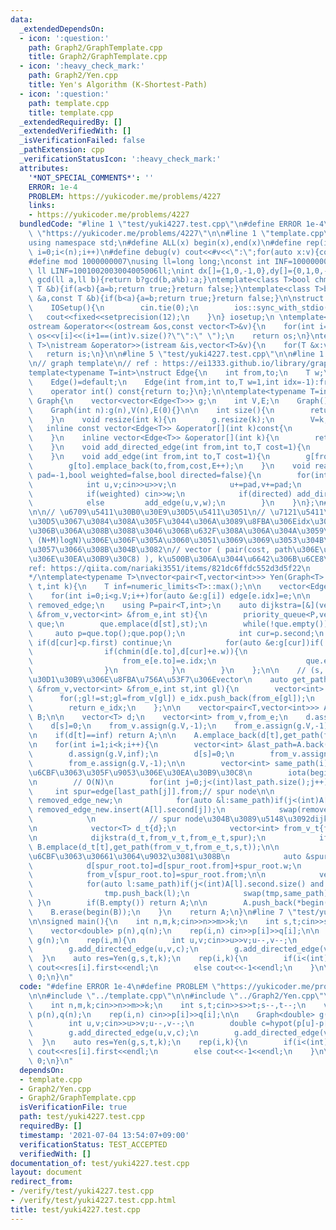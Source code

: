 ```yaml
---
data:
  _extendedDependsOn:
  - icon: ':question:'
    path: Graph2/GraphTemplate.cpp
    title: Graph2/GraphTemplate.cpp
  - icon: ':heavy_check_mark:'
    path: Graph2/Yen.cpp
    title: Yen's Algorithm (K-Shortest-Path)
  - icon: ':question:'
    path: template.cpp
    title: template.cpp
  _extendedRequiredBy: []
  _extendedVerifiedWith: []
  _isVerificationFailed: false
  _pathExtension: cpp
  _verificationStatusIcon: ':heavy_check_mark:'
  attributes:
    '*NOT_SPECIAL_COMMENTS*': ''
    ERROR: 1e-4
    PROBLEM: https://yukicoder.me/problems/4227
    links:
    - https://yukicoder.me/problems/4227
  bundledCode: "#line 1 \"test/yuki4227.test.cpp\"\n#define ERROR 1e-4\n#define PROBLEM\
    \ \"https://yukicoder.me/problems/4227\"\n\n#line 1 \"template.cpp\"\n#include<bits/stdc++.h>\n\
    using namespace std;\n#define ALL(x) begin(x),end(x)\n#define rep(i,n) for(int\
    \ i=0;i<(n);i++)\n#define debug(v) cout<<#v<<\":\";for(auto x:v){cout<<x<<' ';}cout<<endl;\n\
    #define mod 1000000007\nusing ll=long long;\nconst int INF=1000000000;\nconst\
    \ ll LINF=1001002003004005006ll;\nint dx[]={1,0,-1,0},dy[]={0,1,0,-1};\n// ll\
    \ gcd(ll a,ll b){return b?gcd(b,a%b):a;}\ntemplate<class T>bool chmax(T &a,const\
    \ T &b){if(a<b){a=b;return true;}return false;}\ntemplate<class T>bool chmin(T\
    \ &a,const T &b){if(b<a){a=b;return true;}return false;}\n\nstruct IOSetup{\n\
    \    IOSetup(){\n        cin.tie(0);\n        ios::sync_with_stdio(0);\n     \
    \   cout<<fixed<<setprecision(12);\n    }\n} iosetup;\n \ntemplate<typename T>\n\
    ostream &operator<<(ostream &os,const vector<T>&v){\n    for(int i=0;i<(int)v.size();i++)\
    \ os<<v[i]<<(i+1==(int)v.size()?\"\":\" \");\n    return os;\n}\ntemplate<typename\
    \ T>\nistream &operator>>(istream &is,vector<T>&v){\n    for(T &x:v)is>>x;\n \
    \   return is;\n}\n\n#line 5 \"test/yuki4227.test.cpp\"\n\n#line 1 \"Graph2/GraphTemplate.cpp\"\
    \n// graph template\n// ref : https://ei1333.github.io/library/graph/graph-template.cpp\n\
    template<typename T=int>\nstruct Edge{\n    int from,to;\n    T w;\n    int idx;\n\
    \    Edge()=default;\n    Edge(int from,int to,T w=1,int idx=-1):from(from),to(to),w(w),idx(idx){}\n\
    \    operator int() const{return to;}\n};\n\ntemplate<typename T=int>\nstruct\
    \ Graph{\n    vector<vector<Edge<T>>> g;\n    int V,E;\n    Graph()=default;\n\
    \    Graph(int n):g(n),V(n),E(0){}\n\n    int size(){\n        return (int)g.size();\n\
    \    }\n    void resize(int k){\n        g.resize(k);\n        V=k;\n    }\n \
    \   inline const vector<Edge<T>> &operator[](int k)const{\n        return (g.at(k));\n\
    \    }\n    inline vector<Edge<T>> &operator[](int k){\n        return (g.at(k));\n\
    \    }\n    void add_directed_edge(int from,int to,T cost=1){\n        g[from].emplace_back(from,to,cost,E++);\n\
    \    }\n    void add_edge(int from,int to,T cost=1){\n        g[from].emplace_back(from,to,cost,E);\n\
    \        g[to].emplace_back(to,from,cost,E++);\n    }\n    void read(int m,int\
    \ pad=-1,bool weighted=false,bool directed=false){\n        for(int i=0;i<m;i++){\n\
    \            int u,v;cin>>u>>v;\n            u+=pad,v+=pad;\n            T w=T(1);\n\
    \            if(weighted) cin>>w;\n            if(directed) add_directed_edge(u,v,w);\n\
    \            else         add_edge(u,v,w);\n        }\n    }\n};\n#line 2 \"Graph2/Yen.cpp\"\
    \n\n// \u6709\u5411\u30B0\u30E9\u30D5\u5411\u3051\n// \u7121\u5411\u30B0\u30E9\
    \u30D5\u3067\u3084\u308A\u305F\u3044\u306A\u3089\u8FBA\u306Eidx\u304C\u72EC\u7ACB\
    \u306B\u306A\u308B\u3088\u3046\u306B\u632F\u308A\u306A\u304A\u3059\n// O(KN *\
    \ (N+M)logN)\u306E\u306F\u305A\u3060\u3051\u3069\u3069\u3053\u304B\u60AA\u5316\
    \u3057\u3066\u308B\u304B\u3082\n// vector ( pair(cost, path\u306E\u8FBA\u756A\u53F7\
    \u306E\u30EA\u30B9\u30C8) ), k\u500B\u306A\u3044\u6642\u306B\u6CE8\u610F\n/*\n\
    ref: https://qiita.com/nariaki3551/items/821dc6ffdc552d3d5f22\n     https://ei1333.github.io/library/graph/shortest-path/k-shortest-path.cpp\n\
    */\ntemplate<typename T>\nvector<pair<T,vector<int>>> Yen(Graph<T> g,int s,int\
    \ t,int k){\n    T inf=numeric_limits<T>::max();\n\n    vector<Edge<T>> edge(g.E);\n\
    \    for(int i=0;i<g.V;i++)for(auto &e:g[i]) edge[e.idx]=e;\n\n    unordered_set<int>\
    \ removed_edge;\n    using P=pair<T,int>;\n    auto dijkstra=[&](vector<T> &d,vector<int>\
    \ &from_v,vector<int> &from_e,int st){\n        priority_queue<P,vector<P>,greater<P>>\
    \ que;\n        que.emplace(d[st],st);\n        while(!que.empty()){\n       \
    \     auto p=que.top();que.pop();\n            int cur=p.second;\n           \
    \ if(d[cur]<p.first) continue;\n            for(auto &e:g[cur])if(!removed_edge.count(e.idx)){\n\
    \                if(chmin(d[e.to],d[cur]+e.w)){\n                    from_v[e.to]=cur;\n\
    \                    from_e[e.to]=e.idx;\n                    que.emplace(d[e.to],e.to);\n\
    \                }\n            }\n        }\n    };\n\n    // (s, t)\u3078\u306E\
    \u30D1\u30B9\u306E\u8FBA\u756A\u53F7\u306Evector\n    auto get_path=[&](vector<int>\
    \ &from_v,vector<int> &from_e,int st,int gl){\n        vector<int> e_idx;\n  \
    \      for(;gl!=st;gl=from_v[gl]) e_idx.push_back(from_e[gl]);\n        reverse(begin(e_idx),end(e_idx));\n\
    \        return e_idx;\n    };\n\n    vector<pair<T,vector<int>>> A;\n    set<pair<T,vector<int>>>\
    \ B;\n\n    vector<T> d;\n    vector<int> from_v,from_e;\n    d.assign(g.V,inf);\n\
    \    d[s]=0;\n    from_v.assign(g.V,-1);\n    from_e.assign(g.V,-1);\n    dijkstra(d,from_v,from_e,s);\n\
    \n    if(d[t]==inf) return A;\n\n    A.emplace_back(d[t],get_path(from_v,from_e,s,t));\n\
    \n    for(int i=1;i<k;i++){\n        vector<int> &last_path=A.back().second;\n\
    \        d.assign(g.V,inf);\n        d[s]=0;\n        from_v.assign(g.V,-1);\n\
    \        from_e.assign(g.V,-1);\n\n        vector<int> same_path(i); // last path\u306B\
    \u6CBF\u3063\u305F\u9053\u306E\u30EA\u30B9\u30C8\n        iota(begin(same_path),end(same_path),0);\n\
    \n        // O(N)\n        for(int j=0;j<(int)last_path.size();j++){\n       \
    \     int spur=edge[last_path[j]].from;// spur node\n\n            unordered_set<int>\
    \ removed_edge_new;\n            for(auto &l:same_path)if(j<(int)A[l].second.size())\
    \ removed_edge_new.insert(A[l].second[j]);\n            swap(removed_edge,removed_edge_new);\n\
    \            \n            // spur node\u304B\u3089\u5148\u3092dijkstra\u3059\u308B\
    \n            vector<T> d_t{d};\n            vector<int> from_v_t{from_v},from_e_t{from_e};\n\
    \n            dijkstra(d_t,from_v_t,from_e_t,spur);\n            if(d_t[t]<inf)\
    \ B.emplace(d_t[t],get_path(from_v_t,from_e_t,s,t));\n\n            // last path\u306B\
    \u6CBF\u3063\u30661\u3064\u9032\u3081\u308B\n            auto &spur_root=edge[last_path[j]];\n\
    \            d[spur_root.to]=d[spur_root.from]+spur_root.w;\n            from_e[spur_root.to]=spur_root.idx;\n\
    \            from_v[spur_root.to]=spur_root.from;\n\n            vector<int> tmp;\n\
    \            for(auto l:same_path)if(j<(int)A[l].second.size() and A[l].second[j]==last_path[j])\n\
    \                tmp.push_back(l);\n            swap(tmp,same_path);\n       \
    \ }\n        if(B.empty()) return A;\n\n        A.push_back(*begin(B));\n    \
    \    B.erase(begin(B));\n    }\n    return A;\n}\n#line 7 \"test/yuki4227.test.cpp\"\
    \n\nsigned main(){\n    int n,m,k;cin>>n>>m>>k;\n    int s,t;cin>>s>>t;s--,t--;\n\
    \    vector<double> p(n),q(n);\n    rep(i,n) cin>>p[i]>>q[i];\n\n    Graph<double>\
    \ g(n);\n    rep(i,m){\n        int u,v;cin>>u>>v;u--,v--;\n        double c=hypot(p[u]-p[v],q[u]-q[v]);\n\
    \        g.add_directed_edge(u,v,c);\n        g.add_directed_edge(v,u,c);\n  \
    \  }\n    auto res=Yen(g,s,t,k);\n    rep(i,k){\n        if(i<(int)res.size())\
    \ cout<<res[i].first<<endl;\n        else cout<<-1<<endl;\n    }\n\n    return\
    \ 0;\n}\n"
  code: "#define ERROR 1e-4\n#define PROBLEM \"https://yukicoder.me/problems/4227\"\
    \n\n#include \"../template.cpp\"\n\n#include \"../Graph2/Yen.cpp\"\n\nsigned main(){\n\
    \    int n,m,k;cin>>n>>m>>k;\n    int s,t;cin>>s>>t;s--,t--;\n    vector<double>\
    \ p(n),q(n);\n    rep(i,n) cin>>p[i]>>q[i];\n\n    Graph<double> g(n);\n    rep(i,m){\n\
    \        int u,v;cin>>u>>v;u--,v--;\n        double c=hypot(p[u]-p[v],q[u]-q[v]);\n\
    \        g.add_directed_edge(u,v,c);\n        g.add_directed_edge(v,u,c);\n  \
    \  }\n    auto res=Yen(g,s,t,k);\n    rep(i,k){\n        if(i<(int)res.size())\
    \ cout<<res[i].first<<endl;\n        else cout<<-1<<endl;\n    }\n\n    return\
    \ 0;\n}\n"
  dependsOn:
  - template.cpp
  - Graph2/Yen.cpp
  - Graph2/GraphTemplate.cpp
  isVerificationFile: true
  path: test/yuki4227.test.cpp
  requiredBy: []
  timestamp: '2021-07-04 13:54:07+09:00'
  verificationStatus: TEST_ACCEPTED
  verifiedWith: []
documentation_of: test/yuki4227.test.cpp
layout: document
redirect_from:
- /verify/test/yuki4227.test.cpp
- /verify/test/yuki4227.test.cpp.html
title: test/yuki4227.test.cpp
---
```

